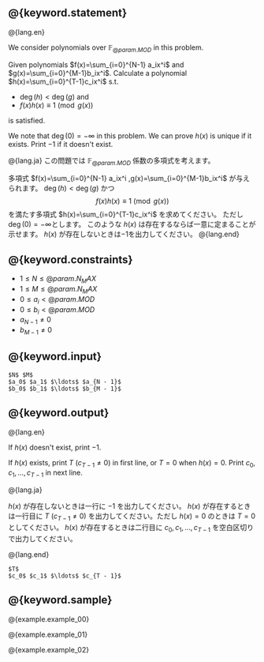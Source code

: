 ## @{keyword.statement}

@{lang.en}

We consider polynomials over $\mathbb{F}_{@{param.MOD}}$ in this problem.

Given polynomials $f(x)=\sum_{i=0}^{N-1} a_ix^i$ and $g(x)=\sum_{i=0}^{M-1}b_ix^i$.
Calculate a polynomial $h(x)=\sum_{i=0}^{T-1}c_ix^i$ s.t.

- $\deg(h) < \deg(g)$ and
- $f(x)h(x)\equiv1\pmod {g(x)}$

is satisfied.

We note that $\deg(0)=-\infty$ in this problem.
We can prove $h(x)$ is unique if it exists.
Print $-1$ if it doesn't exist.

@{lang.ja}
この問題では $\mathbb{F}_{@{param.MOD}}$ 係数の多項式を考えます。

多項式 $f(x)=\sum_{i=0}^{N-1} a_ix^i ,g(x)=\sum_{i=0}^{M-1}b_ix^i$ が与えられます。
$\deg(h) < \deg(g)$ かつ 
$$f(x)h(x)\equiv1\pmod {g(x)}$$
を満たす多項式 $h(x)=\sum_{i=0}^{T-1}c_ix^i$ を求めてください。
ただし $\deg(0)=-\infty$とします。
このような $h(x)$ は存在するならば一意に定まることが示せます。
$h(x)$ が存在しないときは$-1$を出力してください。
@{lang.end}

## @{keyword.constraints}

- $1 \leq N \leq @{param.N_MAX}$
- $1 \leq M \leq @{param.N_MAX}$
- $0 \leq a_i < @{param.MOD}$
- $0 \leq b_i < @{param.MOD}$
- $a_{N-1} \neq 0$
- $b_{M-1} \neq 0$

## @{keyword.input}

```
$N$ $M$
$a_0$ $a_1$ $\ldots$ $a_{N - 1}$
$b_0$ $b_1$ $\ldots$ $b_{M - 1}$
```

## @{keyword.output}

@{lang.en}

If $h(x)$ doesn't exist, print $-1$.

If $h(x)$ exists, print $T$ ($c_{T-1} \neq 0$) in first line, or $T = 0$ when $h(x)=0$.
Print $c_0, c_1, \ldots, c_{T-1}$ in next line.

@{lang.ja}

$h(x)$ が存在しないときは一行に $-1$ を出力してください。
$h(x)$ が存在するときは一行目に $T$ ($c_{T-1} \neq 0$) を出力してください。ただし $h(x)=0$ のときは $T=0$ としてください。
$h(x)$ が存在するときは二行目に $c_0,c_1,\ldots,c_{T-1}$ を空白区切りで出力してください。

@{lang.end}

```
$T$
$c_0$ $c_1$ $\ldots$ $c_{T - 1}$
```

## @{keyword.sample}

@{example.example_00}

@{example.example_01}

@{example.example_02}
